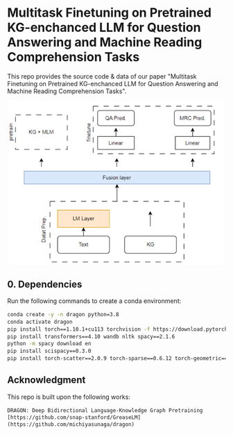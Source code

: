 # Multitask Finetuning on Pretrained KG-enchanced LLM for Question Answering and Machine Reading Comprehension Tasks

This repo provides the source code & data of our paper "Multitask Finetuning on Pretrained KG-enchanced LLM for Question Answering and Machine Reading Comprehension Tasks".


<p align="center">
  <img src="./figs/dragon_ft.png" width="500" title="DRAGON finetune overview" alt="">
</p>



## 0. Dependencies

Run the following commands to create a conda environment:
```bash
conda create -y -n dragon python=3.8
conda activate dragon
pip install torch==1.10.1+cu113 torchvision -f https://download.pytorch.org/whl/cu113/torch_stable.html
pip install transformers==4.10 wandb nltk spacy==2.1.6
python -m spacy download en
pip install scispacy==0.3.0
pip install torch-scatter==2.0.9 torch-sparse==0.6.12 torch-geometric==2.0.0 -f https://pytorch-geometric.com/whl/torch-1.10.1+cu113.html
```

## Acknowledgment
This repo is built upon the following works:
```
DRAGON: Deep Bidirectional Language-Knowledge Graph Pretraining
[https://github.com/snap-stanford/GreaseLM](https://github.com/michiyasunaga/dragon)
```
